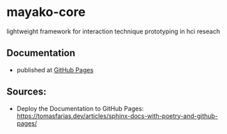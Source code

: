 # mayako-core

lightweight framework for interaction technique prototyping in hci reseach


## Documentation
- published at [GitHub Pages](https://vairasza.github.io/mayako-core/)


## Sources:
- Deploy the Documentation to GitHub Pages:
    https://tomasfarias.dev/articles/sphinx-docs-with-poetry-and-github-pages/
